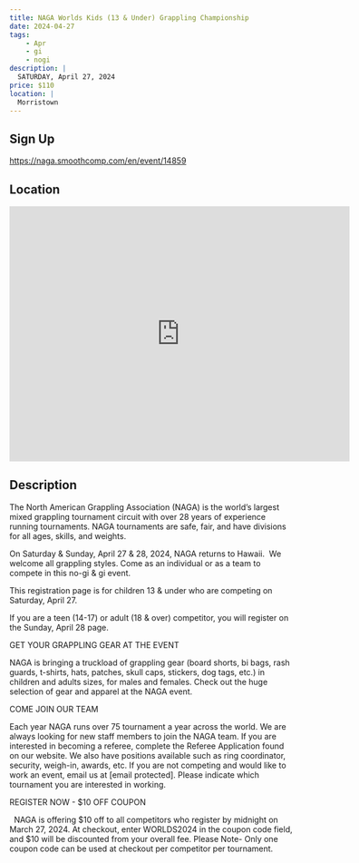 ```yaml
---
title: NAGA Worlds Kids (13 & Under) Grappling Championship
date: 2024-04-27
tags:
    - Apr
    - gi 
    - nogi 
description: |
  SATURDAY, April 27, 2024
price: $110
location: |
  Morristown
---
```

## Sign Up
https://naga.smoothcomp.com/en/event/14859

## Location
<iframe src="https://www.google.com/maps/embed?pb=!1m18!1m12!1m3!1d12345.6789!2d-74.4757608!3d40.8153190!2m3!1f0!2f0!3f0!3m2!1i1024!2i768!4f13.1!3m3!1m2!1s0x0%3A0x0!2z40.8153190!5e0!3m2!1sen!2sus!4v1234567890" width="600" height="450" style="border:0;" allowfullscreen="" loading="lazy"></iframe>

## Description
The North American Grappling Association (NAGA) is the world’s largest mixed grappling tournament circuit with over 28 years of experience running tournaments. NAGA tournaments are safe, fair, and have divisions for all ages, skills, and weights.


On Saturday & Sunday, April 27 & 28, 2024, NAGA returns to Hawaii.  We welcome all grappling styles. Come as an individual or as a team to compete in this no-gi & gi event.


This registration page is for children 13 & under who are competing on Saturday, April 27.


If you are a teen (14-17) or adult (18 & over) competitor, you will register on the Sunday, April 28 page.


GET YOUR GRAPPLING GEAR AT THE EVENT


NAGA is bringing a truckload of grappling gear (board shorts, bi bags, rash guards, t-shirts, hats, patches, skull caps, stickers, dog tags, etc.) in children and adults sizes, for males and females. Check out the huge selection of gear and apparel at the NAGA event.  


COME JOIN OUR TEAM


Each year NAGA runs over 75 tournament a year across the world. We are always looking for new staff members to join the NAGA team. If you are interested in becoming a referee, complete the Referee Application found on our website. We also have positions available such as ring coordinator, security, weigh-in, awards, etc. If you are not competing and would like to work an event, email us at [email protected]. Please indicate which tournament you are interested in working.    


REGISTER NOW - $10 OFF COUPON


  NAGA is offering $10 off to all competitors who register by midnight on March 27, 2024. At checkout, enter WORLDS2024 in the coupon code field, and $10 will be discounted from your overall fee. Please Note- Only one coupon code can be used at checkout per competitor per tournament.